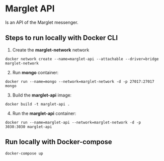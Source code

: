 # Marglet API

Is an API of the Marglet messenger.

## Steps to run locally with Docker CLI

1. Create the **marglet-network** network

```shell
docker network create --name=marglet-api --attachable --driver=bridge marglet-network
```

2. Run **mongo** container:

```shell
docker run --name=mongo --network=marglet-network -d -p 27017:27017 mongo
```

3. Build the **marglet-api** image:

```shell
docker build -t marglet-api .
```

4. Run the **marglet-api** container:

```shell
docker run --name=marglet-api --network=marglet-network -d -p 3030:3030 marglet-api
```

## Run locally with Docker-compose

```shell
docker-compose up
```
